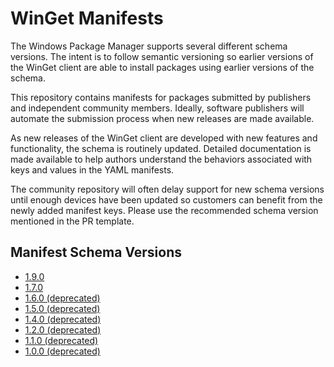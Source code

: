 # WinGet Manifests
The Windows Package Manager supports several different schema versions. The intent is to follow semantic versioning so earlier versions of the WinGet client are able to install packages using earlier versions of the schema.

This repository contains manifests for packages submitted by publishers and independent community members. Ideally, software publishers will automate the submission process when new releases are made available.

As new releases of the WinGet client are developed with new features and functionality, the schema is routinely updated. Detailed documentation is made available to help authors understand the behaviors associated with keys and values in the YAML manifests.

The community repository will often delay support for new schema versions until enough devices have been updated so customers can benefit from the newly added manifest keys. Please use the recommended schema version mentioned in the PR template.

## Manifest Schema Versions
* [1.9.0](schema/1.9.0/README.md)
* [1.7.0](schema/1.7.0/README.md)
* [1.6.0 (deprecated)](schema/1.6.0/README.md)
* [1.5.0 (deprecated)](schema/1.5.0/README.md)
* [1.4.0 (deprecated)](schema/1.4.0/README.md)
* [1.2.0 (deprecated)](schema/1.2.0/README.md)
* [1.1.0 (deprecated)](schema/1.1.0/README.md)
* [1.0.0 (deprecated)](schema/1.0.0/README.md)
